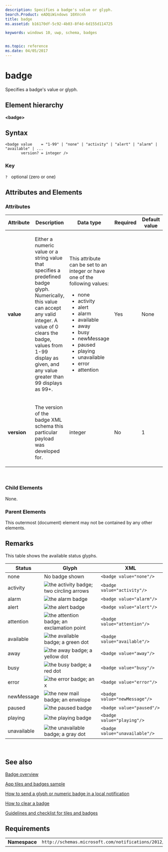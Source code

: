```yaml
---
description: Specifies a badge's value or glyph.
Search.Product: eADQiWindows 10XVcnh
title: badge
ms.assetid: b16170df-5c92-4b03-8f4d-6d155d114725

keywords: windows 10, uwp, schema, badges


ms.topic: reference
ms.date: 04/05/2017
---
```


# badge

Specifies a badge's value or glyph.

## Element hierarchy

**&lt;badge&gt;**

## Syntax

``` syntax
<badge value    = "1-99" | "none" | "activity" | "alert" | "alarm" | "available" | ...
       version? = integer />
```

### Key

`?`   optional (zero or one)

## Attributes and Elements


### Attributes

<table>
<colgroup>
<col width="20%" />
<col width="20%" />
<col width="20%" />
<col width="20%" />
<col width="20%" />
</colgroup>
<thead>
<tr class="header">
<th>Attribute</th>
<th>Description</th>
<th>Data type</th>
<th>Required</th>
<th>Default value</th>
</tr>
</thead>
<tbody>
<tr class="odd">
<td><strong>value</strong></td>
<td><p>Either a numeric value or a string value that specifies a predefined badge glyph. Numerically, this value can accept any valid integer. A value of 0 clears the badge, values from 1-99 display as given, and any value greater than 99 displays as 99+.</p></td>
<td><p>This attribute can be set to an integer or have one of the following values:</p>
<ul>
<li>none</li>
<li>activity</li>
<li>alert</li>
<li>alarm</li>
<li>available</li>
<li>away</li>
<li>busy</li>
<li>newMessage</li>
<li>paused</li>
<li>playing</li>
<li>unavailable</li>
<li>error</li>
<li>attention</li>
</ul></td>
<td>Yes</td>
<td>None</td>
</tr>
<tr class="even">
<td><strong>version</strong></td>
<td><p>The version of the badge XML schema this particular payload was developed for.</p></td>
<td>integer</td>
<td>No</td>
<td>1</td>
</tr>
</tbody>
</table>

 

### Child Elements

None.

### Parent Elements

This outermost (document) element may not be contained by any other elements.

## Remarks

This table shows the available status glyphs.


| Status      | Glyph                                                                   | XML                            |
|-------------|-------------------------------------------------------------------------|--------------------------------|
| none        | No badge shown                                                          | `<badge value="none"/>`        |
| activity    | ![the activity badge; two circling arrows](images/badge-4.png)          | `<badge value="activity"/>`    |
| alarm       | ![the alarm badge](images/badge-15.png)                                 | `<badge value="alarm"/>`       |
| alert       | ![the alert badge](images/badge-10.png)                                 | `<badge value="alert"/>`       |
| attention   | ![the attention badge; an exclamation point](images/attentionbadge.png) | `<badge value="attention"/>`   |
| available   | ![the available badge; a green dot](images/badge-11.png)                | `<badge value="available"/>`   |
| away        | ![the away badge; a yellow dot](images/badge-12.png)                    | `<badge value="away"/>`        |
| busy        | ![the busy badge; a red dot](images/badge-13.png)                       | `<badge value="busy"/>`        |
| error       | ![the error badge; an x](images/badge-9.png)                            | `<badge value="error"/>`       |
| newMessage  | ![the new mail badge; an envelope](images/badge-5.png)                  | `<badge value="newMessage"/>`  |
| paused      | ![the paused badge](images/badge-7.png)                                 | `<badge value="paused"/>`      |
| playing     | ![the playing badge](images/badge-6.png)                                | `<badge value="playing"/>`     |
| unavailable | ![the unavailable badge; a gray dot](images/badge-14.png)               | `<badge value="unavailable"/>` |

 

## See also


[Badge overview](/previous-versions/windows/apps/hh779719(v=win.10))

[App tiles and badges sample](/samples/browse/)

[How to send a glyph or numeric badge in a local notification](/previous-versions/windows/apps/hh700418(v=win.10))

[How to clear a badge](/previous-versions/windows/apps/hh700418(v=win.10))

[Guidelines and checklist for tiles and badges](/windows/uwp/design/shell/tiles-and-notifications/creating-tiles)

## Requirements

|          |         |
|----------|--------------|
| **Namespace** | `http://schemas.microsoft.com/notifications/2012/badge.xsd` |

 

 
